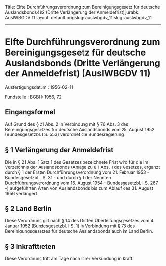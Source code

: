 Title: Elfte Durchführungsverordnung zum Bereinigungsgesetz für deutsche Auslandsbonds482
  (Dritte Verlängerung der Anmeldefrist)
jurabk: AuslWBGDV 11
layout: default
origslug: auslwbgdv_11
slug: auslwbgdv_11

---

# Elfte Durchführungsverordnung zum Bereinigungsgesetz für deutsche Auslandsbonds (Dritte Verlängerung der Anmeldefrist) (AuslWBGDV 11)

Ausfertigungsdatum
:   1956-02-11

Fundstelle
:   BGBl I: 1956, 72



## Eingangsformel

Auf Grund des § 21 Abs. 2 in Verbindung mit § 76 Abs. 3 des
Bereinigungsgesetzes für deutsche Auslandsbonds vom 25. August 1952
(Bundesgesetzbl. I S. 553) verordnet die Bundesregierung:


## § 1 Verlängerung der Anmeldefrist

Die in § 21 Abs. 1 Satz 1 des Gesetzes bezeichnete Frist wird für die
im Verzeichnis der Auslandsbonds (Anlage zu § 1 Abs. 1 des Gesetzes,
ergänzt durch § 1 der Ersten Durchführungsverordnung vom 21. Februar
1953 - Bundesgesetzbl. I S. 31 - und durch § 1 der Neunten
Durchführungsverordnung vom 16. August 1954 - Bundesgesetzbl. I S. 267
-)              aufgeführten Arten von Auslandsbonds bis zum Ablauf
des 31. August 1956 verlängert.


## § 2 Land Berlin

Diese Verordnung gilt nach § 14 des Dritten Überleitungsgesetzes vom
4\. Januar 1952 (Bundesgesetzbl. I S. 1) in Verbindung mit § 78 des
Bereinigungsgesetzes für deutsche Auslandsbonds auch im Land Berlin.


## § 3 Inkrafttreten

Diese Verordnung tritt am Tage nach ihrer Verkündung in Kraft.

